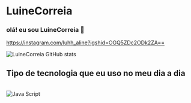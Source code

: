 # LuineCorreia 

### olá! eu sou LuineCorreia 👋

https://instagram.com/luhh_aline?igshid=OGQ5ZDc2ODk2ZA==

![LuineCorreia GitHub stats](https://github-readme-stats.vercel.app/api?username=LuineCorreia&show_icons=true&theme=radical)

## Tipo de tecnologia que eu uso no meu dia a dia

<br/>
<img aling="center" alt="Java Script"
src="https://img.shields.io/badge/Javascript-00599C?style=for-the-badge&logo=Javascript &logoColor=white"/>
</div>